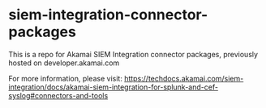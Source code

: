 # siem-integration-connector-packages
This is a repo for Akamai SIEM Integration connector packages, previously hosted on developer.akamai.com

For more information, please visit: https://techdocs.akamai.com/siem-integration/docs/akamai-siem-integration-for-splunk-and-cef-syslog#connectors-and-tools
